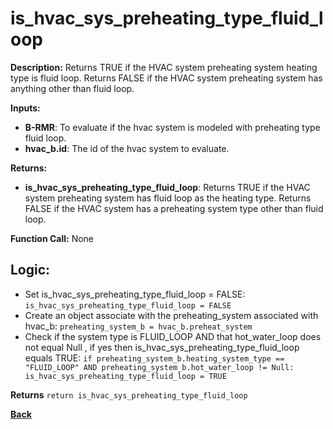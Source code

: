 # is_hvac_sys_preheating_type_fluid_loop 

**Description:** Returns TRUE if the HVAC system preheating system heating type is fluid loop. Returns FALSE if the HVAC system preheating system has anything other than fluid loop.   

**Inputs:**  
- **B-RMR**: To evaluate if the hvac system is modeled with preheating type fluid loop.   
- **hvac_b.id**: The id of the hvac system to evaluate.  

**Returns:**  
- **is_hvac_sys_preheating_type_fluid_loop**: Returns TRUE if the HVAC system preheating system has fluid loop as the heating type. Returns FALSE if the HVAC system has a preheating system type other than fluid loop.   
 
**Function Call:**  None  

## Logic:   
- Set is_hvac_sys_preheating_type_fluid_loop = FALSE: `is_hvac_sys_preheating_type_fluid_loop = FALSE`  
- Create an object associate with the preheating_system associated with hvac_b: `preheating_system_b = hvac_b.preheat_system`
- Check if the system type is FLUID_LOOP AND that hot_water_loop does not equal Null , if yes then is_hvac_sys_preheating_type_fluid_loop equals TRUE: `if preheating_system_b.heating_system_type == "FLUID_LOOP" AND preheating_system_b.hot_water_loop != Null: is_hvac_sys_preheating_type_fluid_loop = TRUE` 

**Returns** `return is_hvac_sys_preheating_type_fluid_loop`  


**[Back](../../../_toc.md)**

